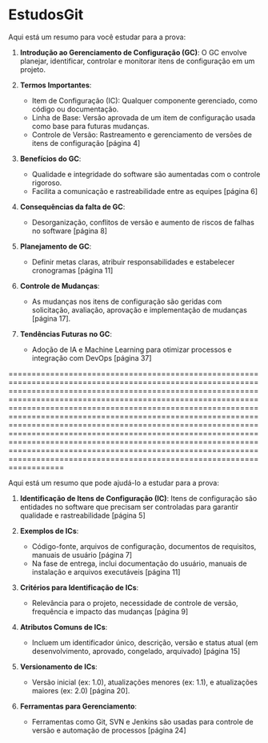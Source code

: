 # EstudosGit

Aqui está um resumo para você estudar para a prova:

1. **Introdução ao Gerenciamento de Configuração (GC)**: O GC envolve planejar, identificar, controlar e monitorar itens de configuração em um projeto.

2. **Termos Importantes**:
   - Item de Configuração (IC): Qualquer componente gerenciado, como código ou documentação.
   - Linha de Base: Versão aprovada de um item de configuração usada como base para futuras mudanças.
   - Controle de Versão: Rastreamento e gerenciamento de versões de itens de configuração [página 4]

3. **Benefícios do GC**:
   - Qualidade e integridade do software são aumentadas com o controle rigoroso.
   - Facilita a comunicação e rastreabilidade entre as equipes [página 6]

4. **Consequências da falta de GC**:
   - Desorganização, conflitos de versão e aumento de riscos de falhas no software [página 8]

5. **Planejamento de GC**:
   - Definir metas claras, atribuir responsabilidades e estabelecer cronogramas [página 11]

6. **Controle de Mudanças**:
   - As mudanças nos itens de configuração são geridas com solicitação, avaliação, aprovação e implementação de mudanças [página 17].

7. **Tendências Futuras no GC**:
   - Adoção de IA e Machine Learning para otimizar processos e integração com DevOps [página 37]


==============================================================================================================================================================================================================================================================================================================================================================================================================================================================================================================================================================================================================================

Aqui está um resumo que pode ajudá-lo a estudar para a prova:

1. **Identificação de Itens de Configuração (IC)**: Itens de configuração são entidades no software que precisam ser controladas para garantir qualidade e rastreabilidade [página 5]

2. **Exemplos de ICs**:
   - Código-fonte, arquivos de configuração, documentos de requisitos, manuais de usuário [página 7]
   - Na fase de entrega, inclui documentação do usuário, manuais de instalação e arquivos executáveis [página 11]

3. **Critérios para Identificação de ICs**:
   - Relevância para o projeto, necessidade de controle de versão, frequência e impacto das mudanças [página 9]

4. **Atributos Comuns de ICs**:
   - Incluem um identificador único, descrição, versão e status atual (em desenvolvimento, aprovado, congelado, arquivado) [página 15]

5. **Versionamento de ICs**:
   - Versão inicial (ex: 1.0), atualizações menores (ex: 1.1), e atualizações maiores (ex: 2.0) [página 20].

6. **Ferramentas para Gerenciamento**:
   - Ferramentas como Git, SVN e Jenkins são usadas para controle de versão e automação de processos [página 24]

